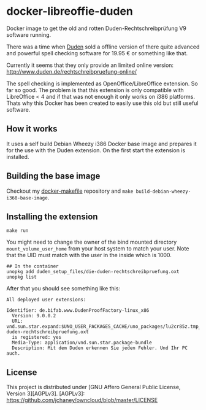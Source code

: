 # docker-libreoffie-duden

Docker image to get the old and rotten Duden-Rechtschreibprüfung V9 software running.

There was a time when [Duden](http://www.duden.de) sold a offline version of there quite advanced and powerful spell checking software for 19.95 € or something like that.

Currently it seems that they only provide an limited online version: http://www.duden.de/rechtschreibpruefung-online/

The spell checking is implemented as OpenOffice/LibreOffice extension. So far so good. The problem is that this extension is only compatible with LibreOffice < 4 and if that was not enough it only works on i386 platforms. Thats why this Docker has been created to easily use this old but still useful software.

## How it works

It uses a self build Debian Wheezy i386 Docker base image and prepares it for the use with the Duden extension. On the first start the extension is installed.

## Building the base image

Checkout my [docker-makefile](https://github.com/ypid/docker-makefile) repository and `make build-debian-wheezy-i368-base-image`.

## Installing the extension

```Shell
make run
```

You might need to change the owner of the bind mounted directory `mount_volume_user_home` from your host system to match your user. Note that the UID must match with the user in the inside which is 1000.

```Shell
## In the container
unopkg add duden_setup_files/die-duden-rechtschreibpruefung.oxt
unopkg list
```

After that you should see something like this:

    All deployed user extensions:

    Identifier: de.bifab.www.DudenProofFactory-linux_x86
      Version: 9.0.0.2
      URL: vnd.sun.star.expand:$UNO_USER_PACKAGES_CACHE/uno_packages/lu2cr85z.tmp_/die-duden-rechtschreibpruefung.oxt
      is registered: yes
      Media-Type: application/vnd.sun.star.package-bundle
      Description: Mit dem Duden erkennen Sie jeden Fehler. Und Ihr PC auch.

## License

This project is distributed under [GNU Affero General Public License, Version 3][AGPLv3].
[AGPLv3]: https://github.com/jchaney/owncloud/blob/master/LICENSE
